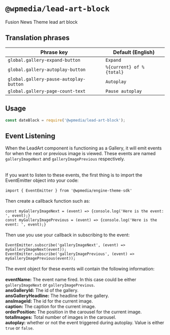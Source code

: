 # `@wpmedia/lead-art-block`

Fusion News Theme lead art block

## Translation phrases

| Phrase key | Default (English) |
|---|---|
|`global.gallery-expand-button`|`Expand`|
|`global.gallery-autoplay-button`|`%{current} of %{total}`|
|`global.gallery-pause-autoplay-button`|`Autoplay`|
|`global.gallery-page-count-text`|`Pause autoplay`|

## Usage

```js
const dateBlock = require('@wpmedia/lead-art-block');
```

## Event Listening
When the LeadArt component is functioning as a Gallery, it will emit events for when the next or previous image is viewed. 
These events are named `galleryImageNext` and `galleryImagePrevious` respectively.  
<br /><br />
If you want to listen to these events, the first thing is to import the EventEmitter object 
into your code:<br /><br />
`import { EventEmitter } from '@wpmedia/engine-theme-sdk'`
<br /><br />
Then create a callback function such as:
<br /><br />
`const myGalleryImageNext = (event) => {console.log('Here is the event: ', event);}`<br />
`const myGalleryImagePrevious = (event) => {console.log('Here is the event: ', event);}`
<br /><br />
Then use you use your callback in subscribing to the event:
<br /><br />
`EventEmitter.subscribe('galleryImageNext', (event) => myGalleryImageNext(event));`
`EventEmitter.subscribe('galleryImagePrevious', (event) => myGalleryImagePrevious(event));`
<br /><br />
The event object for these events will contain the following information:
<br /><br />
**eventName:** The event name fired.  In this case could be either `galleryImageNext` or `galleryImagePrevious`.<br />
**ansGalleryId:** The id of the gallery.<br />
**ansGalleryHeadline:** The headline for the gallery.<br />
**ansImageId:** The id for the current image.<br />
**caption:** The caption for the current image.<br />
**orderPosition:** The position in the carousel for the current image.<br />
**totalImages:** Total number of images in the carousel.<br />
**autoplay:** whether or not the event triggered during autoplay. Value is either `true` or `false`.<br />

